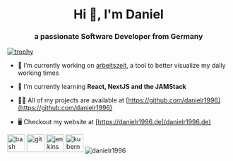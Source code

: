 <h1 align="center">Hi 👋, I'm Daniel</h1>
<h3 align="center">a passionate Software Developer from Germany</h3>

[![trophy](https://github-profile-trophy.vercel.app/?username=danielr1996&title=MultiLanguage,Commit,Issues,PullRequest,Repositories,Stars)](https://github.com/ryo-ma/github-profile-trophy)

- 🔭 I’m currently working on [arbeitszeit](https://github.com/danielr1996/arbeitszeit), a tool to better visualize my daily working times

- 🌱 I’m currently learning **React, NextJS and the JAMStack**

- 👨‍💻 All of my projects are available at [https://github.com/danielr1996](https://github.com/danielr1996)

- 🖥️ Checkout my website at [https://danielr1996.de](danielr1996.de)

<p align="left">
<img src="https://www.vectorlogo.zone/logos/gnu_bash/gnu_bash-icon.svg" alt="bash" width="40" height="40"/> 
<img src="https://www.vectorlogo.zone/logos/git-scm/git-scm-icon.svg" alt="git" width="40" height="40"/>
<img src="https://www.vectorlogo.zone/logos/jenkins/jenkins-icon.svg" alt="jenkins" width="40" height="40"/> 
<img src="https://www.vectorlogo.zone/logos/kubernetes/kubernetes-icon.svg" alt="kubernetes" width="40" height="40"/> 

<img align="center" src="https://github-readme-stats.vercel.app/api?username=danielr1996&show_icons=true" alt="danielr1996" />

